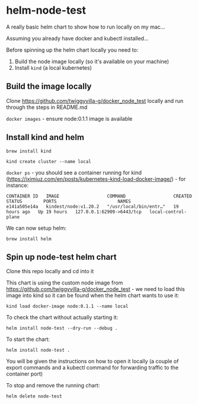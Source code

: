 # helm-node-test

A really basic helm chart to show how to run locally on my mac...

Assuming you already have docker and kubectl installed...

Before spinning up the helm chart locally you need to:

1. Build the node image locally (so it's available on your machine)
2. Install ```kind``` (a local kubernetes)

## Build the image locally

Clone https://github.com/twiggyvilla-g/docker_node_test locally and run through the steps in README.md

```docker images``` - ensure node:0.1.1 image is available

## Install kind and helm

```brew install kind```

```kind create cluster --name local```

```docker ps``` - you should see a container running for kind (https://iximiuz.com/en/posts/kubernetes-kind-load-docker-image/) - for instance:

```
CONTAINER ID   IMAGE                  COMMAND                  CREATED        STATUS        PORTS                       NAMES
e141a505e14a   kindest/node:v1.20.2   "/usr/local/bin/entr…"   19 hours ago   Up 19 hours   127.0.0.1:62909->6443/tcp   local-control-plane
```

We can now setup helm:

```brew install helm```

## Spin up node-test helm chart

Clone this repo locally and cd into it

This chart is using the custom node image from https://github.com/twiggyvilla-g/docker_node_test - we need to load this image into kind so it can be found when the helm chart wants to use it:

```kind load docker-image node:0.1.1 --name local```

To check the chart without actually starting it:

```helm install node-test --dry-run --debug .```

To start the chart:

```helm install node-test .```

You will be given the instructions on how to open it locally (a couple of export commands and a kubectl command for forwarding traffic to the container port)

To stop and remove the running chart:

```helm delete node-test```

